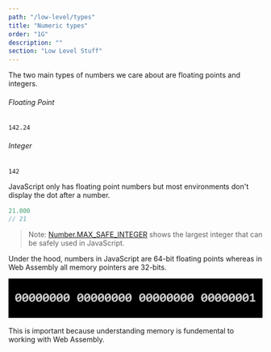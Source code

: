 ```yaml
---
path: "/low-level/types"
title: "Numeric types"
order: "1G"
description: ""
section: "Low Level Stuff"
---
```


The two main types of numbers we care about are floating points and integers.

###### Floating Point
`142.24`

###### Integer
`142`

JavaScript only has floating point numbers but most environments don't display the dot after a number.

``` js
21.000
// 21
```

> Note: [Number.MAX\_SAFE\_INTEGER](https://developer.mozilla.org/en-US/docs/Web/JavaScript/Reference/Global_Objects/Number/MAX_SAFE_INTEGER) shows the largest integer that can be safely used in JavaScript.


Under the hood, numbers in JavaScript are 64-bit floating points whereas in Web Assembly all memory pointers are 32-bits.


![32 bits](./images/32bits.png)

This is important because understanding memory is fundemental to working with Web Assembly.
